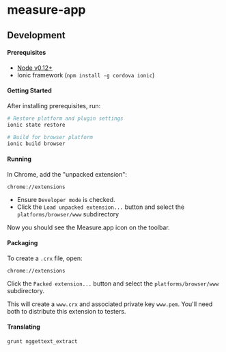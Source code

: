 # measure-app

## Development

#### Prerequisites
* [Node v0.12+](https://nodejs.org)
* Ionic framework (`npm install -g cordova ionic`)

#### Getting Started

After installing prerequisites, run:

```bash
# Restore platform and plugin settings
ionic state restore

# Build for browser platform
ionic build browser
```

#### Running

In Chrome, add the "unpacked extension":

`chrome://extensions`

* Ensure `Developer mode` is checked.
* Click the `Load unpacked extension...` button and select the `platforms/browser/www` subdirectory

Now you should see the Measure.app icon on the toolbar.

#### Packaging

To create a `.crx` file, open: 

`chrome://extensions`

Click the `Packed extension...` button and select the `platforms/browser/www` subdirectory.

This will create a `www.crx` and associated private key `www.pem`.  You'll need both to distribute this extension to testers.

#### Translating

`grunt nggettext_extract`

